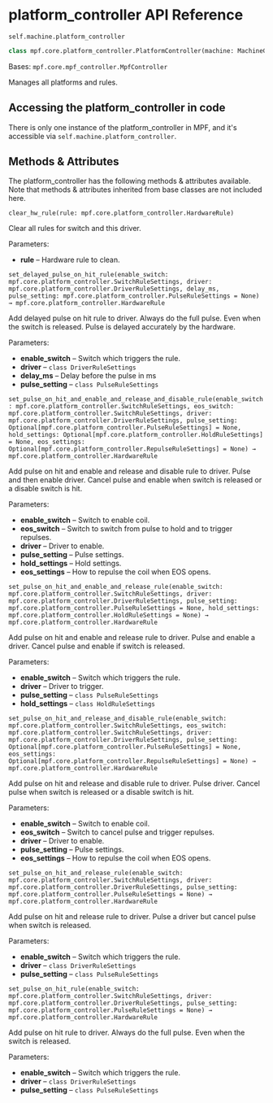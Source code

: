 # platform_controller API Reference

`self.machine.platform_controller`

``` python
class mpf.core.platform_controller.PlatformController(machine: MachineController)
```

Bases: `mpf.core.mpf_controller.MpfController`

Manages all platforms and rules.

## Accessing the platform_controller in code

There is only one instance of the platform_controller in MPF, and it's accessible via `self.machine.platform_controller`.

## Methods & Attributes

The platform_controller has the following methods & attributes available. Note that methods & attributes inherited from base classes are not included here.

`clear_hw_rule(rule: mpf.core.platform_controller.HardwareRule)`

Clear all rules for switch and this driver.

Parameters:

* **rule** – Hardware rule to clean.

`set_delayed_pulse_on_hit_rule(enable_switch: mpf.core.platform_controller.SwitchRuleSettings, driver: mpf.core.platform_controller.DriverRuleSettings, delay_ms, pulse_setting: mpf.core.platform_controller.PulseRuleSettings = None) → mpf.core.platform_controller.HardwareRule`

Add delayed pulse on hit rule to driver. Always do the full pulse. Even when the switch is released. Pulse is delayed accurately by the hardware.

Parameters:

* **enable_switch** – Switch which triggers the rule.
* **driver** – `class DriverRuleSettings`
* **delay_ms** – Delay before the pulse in ms
* **pulse_setting** – `class PulseRuleSettings`

`set_pulse_on_hit_and_enable_and_release_and_disable_rule(enable_switch: mpf.core.platform_controller.SwitchRuleSettings, eos_switch: mpf.core.platform_controller.SwitchRuleSettings, driver: mpf.core.platform_controller.DriverRuleSettings, pulse_setting: Optional[mpf.core.platform_controller.PulseRuleSettings] = None, hold_settings: Optional[mpf.core.platform_controller.HoldRuleSettings] = None, eos_settings: Optional[mpf.core.platform_controller.RepulseRuleSettings] = None) → mpf.core.platform_controller.HardwareRule`

Add pulse on hit and enable and release and disable rule to driver. Pulse and then enable driver. Cancel pulse and enable when switch is released or a disable switch is hit.

Parameters:

* **enable_switch** – Switch to enable coil.
* **eos_switch** – Switch to switch from pulse to hold and to trigger repulses.
* **driver** – Driver to enable.
* **pulse_setting** – Pulse settings.
* **hold_settings** – Hold settings.
* **eos_settings** – How to repulse the coil when EOS opens.

`set_pulse_on_hit_and_enable_and_release_rule(enable_switch: mpf.core.platform_controller.SwitchRuleSettings, driver: mpf.core.platform_controller.DriverRuleSettings, pulse_setting: mpf.core.platform_controller.PulseRuleSettings = None, hold_settings: mpf.core.platform_controller.HoldRuleSettings = None) → mpf.core.platform_controller.HardwareRule`

Add pulse on hit and enable and release rule to driver. Pulse and enable a driver. Cancel pulse and enable if switch is released.

Parameters:

* **enable_switch** – Switch which triggers the rule.
* **driver** – Driver to trigger.
* **pulse_setting** – `class PulseRuleSettings`
* **hold_settings** – `class HoldRuleSettings`

`set_pulse_on_hit_and_release_and_disable_rule(enable_switch: mpf.core.platform_controller.SwitchRuleSettings, eos_switch: mpf.core.platform_controller.SwitchRuleSettings, driver: mpf.core.platform_controller.DriverRuleSettings, pulse_setting: Optional[mpf.core.platform_controller.PulseRuleSettings] = None, eos_settings: Optional[mpf.core.platform_controller.RepulseRuleSettings] = None) → mpf.core.platform_controller.HardwareRule`

Add pulse on hit and release and disable rule to driver. Pulse driver. Cancel pulse when switch is released or a disable switch is hit.

Parameters:

* **enable_switch** – Switch to enable coil.
* **eos_switch** – Switch to cancel pulse and trigger repulses.
* **driver** – Driver to enable.
* **pulse_setting** – Pulse settings.
* **eos_settings** – How to repulse the coil when EOS opens.

`set_pulse_on_hit_and_release_rule(enable_switch: mpf.core.platform_controller.SwitchRuleSettings, driver: mpf.core.platform_controller.DriverRuleSettings, pulse_setting: mpf.core.platform_controller.PulseRuleSettings = None) → mpf.core.platform_controller.HardwareRule`

Add pulse on hit and release rule to driver. Pulse a driver but cancel pulse when switch is released.

Parameters:

* **enable_switch** – Switch which triggers the rule.
* **driver** – `class DriverRuleSettings`
* **pulse_setting** – `class PulseRuleSettings`

`set_pulse_on_hit_rule(enable_switch: mpf.core.platform_controller.SwitchRuleSettings, driver: mpf.core.platform_controller.DriverRuleSettings, pulse_setting: mpf.core.platform_controller.PulseRuleSettings = None) → mpf.core.platform_controller.HardwareRule`

Add pulse on hit rule to driver.  Always do the full pulse. Even when the switch is released.

Parameters:

* **enable_switch** – Switch which triggers the rule.
* **driver** – `class DriverRuleSettings`
* **pulse_setting** – `class PulseRuleSettings`
